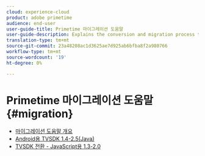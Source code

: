 ```yaml
---
cloud: experience-cloud
product: adobe primetime
audience: end-user
user-guide-title: Primetime 마이그레이션 도움말
user-guide-description: Explains the conversion and migration process to move from your existing Primetime TVSDK Suite to the next-generation suite.
translation-type: tm+mt
source-git-commit: 23a48208ac1d3625ae7d925ab6bfba8f2a980766
workflow-type: tm+mt
source-wordcount: '19'
ht-degree: 0%

---
```



# Primetime 마이그레이션 도움말 {#migration}

+ [마이그레이션 도움말 개요](home.md)
+ [Android용 TVSDK 1.4-2.5(Java)](tvsdk-14-25-android.md)
+ [TVSDK 전환 - JavaScript용 1.3-2.0](tvsdk-13-to-20-for-javascript.md)

